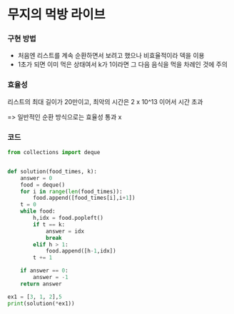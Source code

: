 # 무지의 먹방 라이브

### 구현 방법

- 처음엔 리스트를 계속 순환하면서 보려고 했으나 비효율적이라 덱을 이용
- 1초가 되면 이미 먹은 상태여서 k가 1이라면 그 다음 음식을 먹을 차례인 것에 주의



### 효율성

리스트의 최대 길이가 20만이고, 최악의 시간은 2 x 10^13 이어서 시간 초과

=> 일반적인 순환 방식으로는 효율성 통과 x



### 코드

```python
from collections import deque


def solution(food_times, k):
    answer = 0
    food = deque()
    for i in range(len(food_times)):
        food.append([food_times[i],i+1])
    t = 0
    while food:
        h,idx = food.popleft()
        if t == k:
            answer = idx
            break
        elif h > 1:
            food.append([h-1,idx])
        t += 1

    if answer == 0:
        answer = -1
    return answer

ex1 = [3, 1, 2],5
print(solution(*ex1))
```




